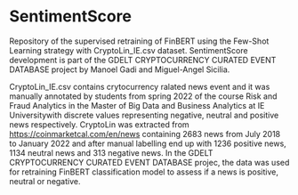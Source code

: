 # SentimentScore

Repository of the supervised retraining of FinBERT using the Few-Shot Learning strategy with CryptoLin_IE.csv dataset.
SentimentScore development is part of the GDELT CRYPTOCURRENCY CURATED EVENT DATABASE project by Manoel Gadi and Miguel-Angel Sicilia.

CryptoLin_IE.csv contains crytocurrency ralated news event and it was manually annotated by students from spring 2022 of the course Risk and Fraud Analytics in the Master of Big Data and Business Analytics at IE Universitywith discrete values representing negative, neutral and positive news respectively. CryptoLin was extracted from https://coinmarketcal.com/en/news containing 2683 news from July 2018 to January 2022 and after manual labelling end up with 1236 positive news, 1134 neutral news and 313 negative news. In the GDELT CRYPTOCURRENCY CURATED EVENT DATABASE projec, the data was used for retraining FinBERT classification model to assess if a news is positive, neutral or negative.
